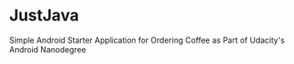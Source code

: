 # JustJava

Simple Android Starter Application for Ordering Coffee as Part of Udacity's Android Nanodegree
